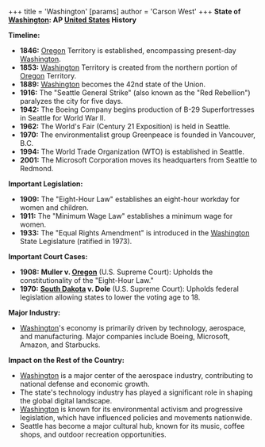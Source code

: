 +++
 title = 'Washington'
[params]
	author = 'Carson West'
+++
**State of [Washington](./../washington/): AP [United States](./../united-states/) History**

**Timeline:**

* **1846:** [Oregon](./../oregon/) Territory is established, encompassing present-day [Washington](./../washington/).
* **1853:** [Washington](./../washington/) Territory is created from the northern portion of [Oregon](./../oregon/) Territory.
* **1889:** [Washington](./../washington/) becomes the 42nd state of the Union.
* **1916:** The "Seattle General Strike" (also known as the "Red Rebellion") paralyzes the city for five days.
* **1942:** The Boeing Company begins production of B-29 Superfortresses in Seattle for World War II.
* **1962:** The World's Fair (Century 21 Exposition) is held in Seattle.
* **1970:** The environmentalist group Greenpeace is founded in Vancouver, B.C.
* **1994:** The World Trade Organization (WTO) is established in Seattle.
* **2001:** The Microsoft Corporation moves its headquarters from Seattle to Redmond.

**Important Legislation:**

* **1909:** The "Eight-Hour Law" establishes an eight-hour workday for women and children.
* **1911:** The "Minimum Wage Law" establishes a minimum wage for women.
* **1933:** The "Equal Rights Amendment" is introduced in the [Washington](./../washington/) State Legislature (ratified in 1973).

**Important Court Cases:**

* **1908:** **Muller v. [Oregon](./../oregon/)** (U.S. Supreme Court): Upholds the constitutionality of the "Eight-Hour Law."
* **1970:** **[South Dakota](./../south-dakota/) v. Dole** (U.S. Supreme Court): Upholds federal legislation allowing states to lower the voting age to 18.

**Major Industry:**

* [Washington](./../washington/)'s economy is primarily driven by technology, aerospace, and manufacturing. Major companies include Boeing, Microsoft, Amazon, and Starbucks.

**Impact on the Rest of the Country:**

* [Washington](./../washington/) is a major center of the aerospace industry, contributing to national defense and economic growth.
* The state's technology industry has played a significant role in shaping the global digital landscape.
* [Washington](./../washington/) is known for its environmental activism and progressive legislation, which have influenced policies and movements nationwide.
* Seattle has become a major cultural hub, known for its music, coffee shops, and outdoor recreation opportunities.